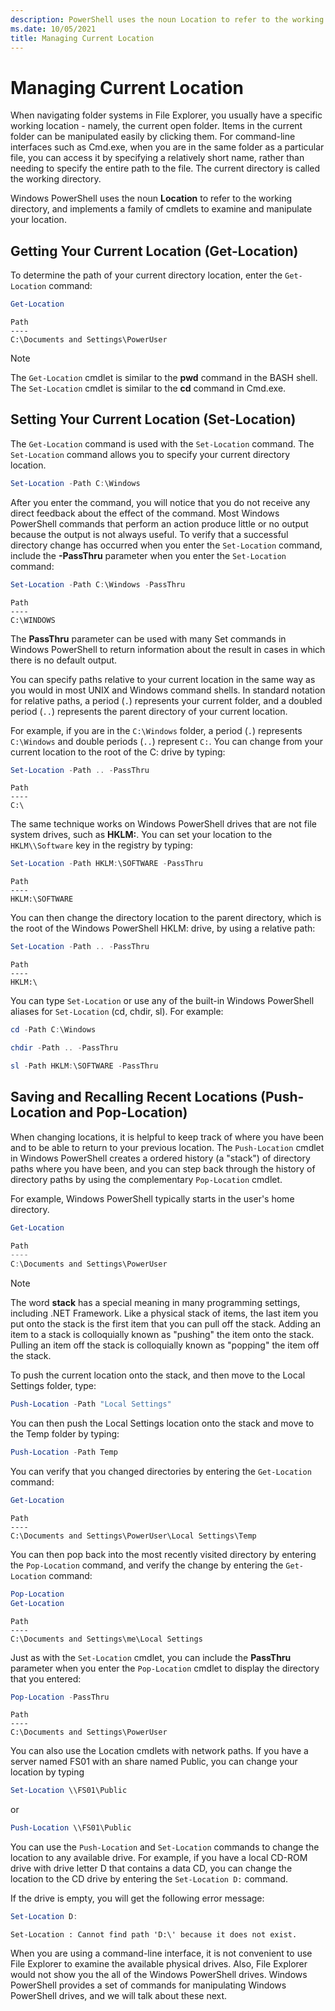 ```yaml
---
description: PowerShell uses the noun Location to refer to the working directory, and implements a family of cmdlets to examine and manipulate your location.
ms.date: 10/05/2021
title: Managing Current Location
---
```

# Managing Current Location

When navigating folder systems in File Explorer, you usually have a specific working location -
namely, the current open folder. Items in the current folder can be manipulated easily by clicking
them. For command-line interfaces such as Cmd.exe, when you are in the same folder as a particular
file, you can access it by specifying a relatively short name, rather than needing to specify the
entire path to the file. The current directory is called the working directory.

Windows PowerShell uses the noun **Location** to refer to the working directory, and implements a
family of cmdlets to examine and manipulate your location.

## Getting Your Current Location (Get-Location)

To determine the path of your current directory location, enter the `Get-Location` command:

```powershell
Get-Location
```

```Output
Path
----
C:\Documents and Settings\PowerUser
```

> [!NOTE]
> The `Get-Location` cmdlet is similar to the **pwd** command in the BASH shell. The `Set-Location`
> cmdlet is similar to the **cd** command in Cmd.exe.

## Setting Your Current Location (Set-Location)

The `Get-Location` command is used with the `Set-Location` command. The `Set-Location` command
allows you to specify your current directory location.

```powershell
Set-Location -Path C:\Windows
```

After you enter the command, you will notice that you do not receive any direct feedback about the
effect of the command. Most Windows PowerShell commands that perform an action produce little or no
output because the output is not always useful. To verify that a successful directory change has
occurred when you enter the `Set-Location` command, include the **-PassThru** parameter when you
enter the `Set-Location` command:

```powershell
Set-Location -Path C:\Windows -PassThru
```

```Output
Path
----
C:\WINDOWS
```

The **PassThru** parameter can be used with many Set commands in Windows PowerShell to return
information about the result in cases in which there is no default output.

You can specify paths relative to your current location in the same way as you would in most UNIX
and Windows command shells. In standard notation for relative paths, a period (`.`) represents your
current folder, and a doubled period (`..`) represents the parent directory of your current
location.

For example, if you are in the `C:\Windows` folder, a period (`.`) represents `C:\Windows` and
double periods (`..`) represent `C:`. You can change from your current location to the root of the
C: drive by typing:

```powershell
Set-Location -Path .. -PassThru
```

```Output
Path
----
C:\
```

The same technique works on Windows PowerShell drives that are not file system drives, such as
**HKLM:**. You can set your location to the `HKLM\\Software` key in the registry by typing:

```powershell
Set-Location -Path HKLM:\SOFTWARE -PassThru
```

```Output
Path
----
HKLM:\SOFTWARE
```

You can then change the directory location to the parent directory, which is the root of the Windows PowerShell HKLM: drive, by using a relative path:

```powershell
Set-Location -Path .. -PassThru
```

```Output
Path
----
HKLM:\
```

You can type `Set-Location` or use any of the built-in Windows PowerShell aliases for `Set-Location` (cd, chdir, sl). For example:

```powershell
cd -Path C:\Windows
```

```powershell
chdir -Path .. -PassThru
```

```powershell
sl -Path HKLM:\SOFTWARE -PassThru
```

## Saving and Recalling Recent Locations (Push-Location and Pop-Location)

When changing locations, it is helpful to keep track of where you have been and to be able to return
to your previous location. The `Push-Location` cmdlet in Windows PowerShell creates a ordered
history (a "stack") of directory paths where you have been, and you can step back through the
history of directory paths by using the complementary `Pop-Location` cmdlet.

For example, Windows PowerShell typically starts in the user's home directory.

```powershell
Get-Location

Path
----
C:\Documents and Settings\PowerUser
```

> [!NOTE]
> The word **stack** has a special meaning in many programming settings, including .NET Framework.
> Like a physical stack of items, the last item you put onto the stack is the first item that you
> can pull off the stack. Adding an item to a stack is colloquially known as "pushing" the item onto
> the stack. Pulling an item off the stack is colloquially known as "popping" the item off the
> stack.

To push the current location onto the stack, and then move to the Local Settings folder, type:

```powershell
Push-Location -Path "Local Settings"
```

You can then push the Local Settings location onto the stack and move to the Temp folder by typing:

```powershell
Push-Location -Path Temp
```

You can verify that you changed directories by entering the `Get-Location` command:

```powershell
Get-Location
```

```Output
Path
----
C:\Documents and Settings\PowerUser\Local Settings\Temp
```

You can then pop back into the most recently visited directory by entering the `Pop-Location`
command, and verify the change by entering the `Get-Location` command:

```powershell
Pop-Location
Get-Location
```

```Output
Path
----
C:\Documents and Settings\me\Local Settings
```

Just as with the `Set-Location` cmdlet, you can include the **PassThru** parameter when you enter
the `Pop-Location` cmdlet to display the directory that you entered:

```powershell
Pop-Location -PassThru
```

```Output
Path
----
C:\Documents and Settings\PowerUser
```

You can also use the Location cmdlets with network paths. If you have a server named FS01 with an
share named Public, you can change your location by typing

```powershell
Set-Location \\FS01\Public
```

or

```powershell
Push-Location \\FS01\Public
```

You can use the `Push-Location` and `Set-Location` commands to change the location to any available
drive. For example, if you have a local CD-ROM drive with drive letter D that contains a data CD,
you can change the location to the CD drive by entering the `Set-Location D:` command.

If the drive is empty, you will get the following error message:

```powershell
Set-Location D:
```

```Output
Set-Location : Cannot find path 'D:\' because it does not exist.
```

When you are using a command-line interface, it is not convenient to use File Explorer to examine
the available physical drives. Also, File Explorer would not show you the all of the Windows
PowerShell drives. Windows PowerShell provides a set of commands for manipulating Windows PowerShell
drives, and we will talk about these next.
